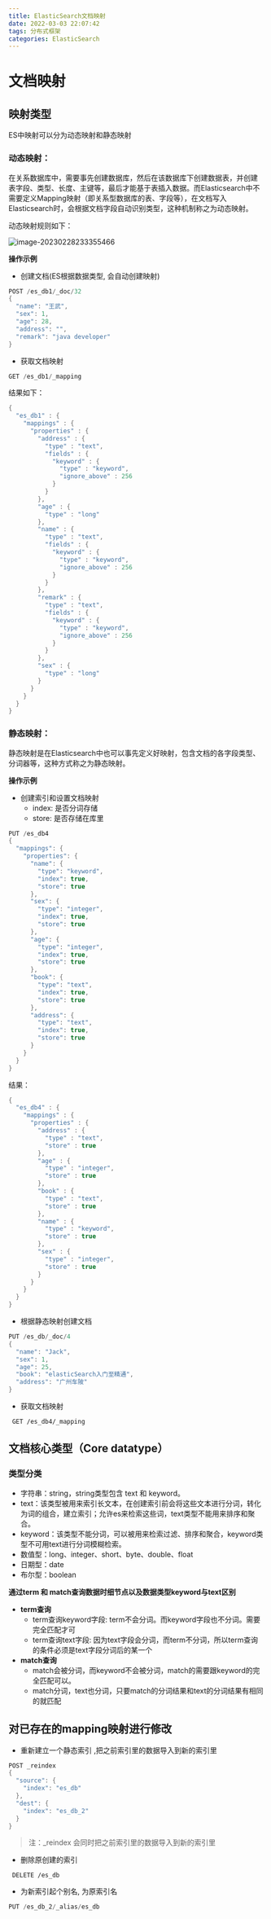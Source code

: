 ```yaml
---
title: ElasticSearch文档映射
date: 2022-03-03 22:07:42
tags: 分布式框架
categories: ElasticSearch
---
```


# 文档映射

## 映射类型

ES中映射可以分为动态映射和静态映射 

### 动态映射： 

在关系数据库中，需要事先创建数据库，然后在该数据库下创建数据表，并创建 表字段、类型、长度、主键等，最后才能基于表插入数据。而Elasticsearch中不需要定义Mapping映射（即关系型数据库的表、字段等），在文档写入Elasticsearch时，会根据文档字段自动识别类型，这种机制称之为动态映射。 

动态映射规则如下： 

![image-20230228233355466](https://panyuro.oss-cn-beijing.aliyuncs.com/image-20230228233355466.png)

**操作示例**

- 创建文档(ES根据数据类型, 会自动创建映射) 

```java
POST /es_db1/_doc/32
{
  "name": "王武",
  "sex": 1,
  "age": 28,
  "address": "",
  "remark": "java developer"
}
```

-  获取文档映射 

```java
GET /es_db1/_mapping
```

结果如下：

```java
{
  "es_db1" : {
    "mappings" : {
      "properties" : {
        "address" : {
          "type" : "text",
          "fields" : {
            "keyword" : {
              "type" : "keyword",
              "ignore_above" : 256
            }
          }
        },
        "age" : {
          "type" : "long"
        },
        "name" : {
          "type" : "text",
          "fields" : {
            "keyword" : {
              "type" : "keyword",
              "ignore_above" : 256
            }
          }
        },
        "remark" : {
          "type" : "text",
          "fields" : {
            "keyword" : {
              "type" : "keyword",
              "ignore_above" : 256
            }
          }
        },
        "sex" : {
          "type" : "long"
        }
      }
    }
  }
}
```

### 静态映射： 

静态映射是在Elasticsearch中也可以事先定义好映射，包含文档的各字段类型、分词器等，这种方式称之为静态映射。 

**操作示例**

- 创建索引和设置文档映射 
  - index: 是否分词存储
  - store: 是否存储在库里

```java
PUT /es_db4
{
  "mappings": {
    "properties": {
      "name": {
        "type": "keyword",
        "index": true,
        "store": true
      },
      "sex": {
        "type": "integer",
        "index": true,
        "store": true
      },
      "age": {
        "type": "integer",
        "index": true,
        "store": true
      },
      "book": {
        "type": "text",
        "index": true,
        "store": true
      },
      "address": {
        "type": "text",
        "index": true,
        "store": true
      }
    }
  }
}
```

结果：

```java
{
  "es_db4" : {
    "mappings" : {
      "properties" : {
        "address" : {
          "type" : "text",
          "store" : true
        },
        "age" : {
          "type" : "integer",
          "store" : true
        },
        "book" : {
          "type" : "text",
          "store" : true
        },
        "name" : {
          "type" : "keyword",
          "store" : true
        },
        "sex" : {
          "type" : "integer",
          "store" : true
        }
      }
    }
  }
}
```

- 根据静态映射创建文档

```java
PUT /es_db/_doc/4
{
  "name": "Jack",
  "sex": 1,
  "age": 25,
  "book": "elasticSearch入门至精通",
  "address": "广州车陂"
}
```

- 获取文档映射 

````=java
 GET /es_db4/_mapping
````

## 文档核心类型（Core datatype）

### 类型分类

- 字符串：string，string类型包含 text 和 keyword。 
- text：该类型被用来索引长文本，在创建索引前会将这些文本进行分词，转化为词的组合，建立索引；允许es来检索这些词，text类型不能用来排序和聚合。
- keyword：该类型不能分词，可以被用来检索过滤、排序和聚合，keyword类型不可用text进行分词模糊检索。
- 数值型：long、integer、short、byte、double、float 
- 日期型：date 
- 布尔型：boolean 

**通过term 和 match查询数据时细节点以及数据类型keyword与text区别**

- **term查询**
  - term查询keyword字段: term不会分词。而keyword字段也不分词。需要完全匹配才可
  - term查询text字段: 因为text字段会分词，而term不分词，所以term查询的条件必须是text字段分词后的某一个
- **match查询**
  - match会被分词，而keyword不会被分词，match的需要跟keyword的完全匹配可以。
  - match分词，text也分词，只要match的分词结果和text的分词结果有相同的就匹配

## 对已存在的mapping映射进行修改

- 重新建立一个静态索引 ,把之前索引里的数据导入到新的索引里 

```java
POST _reindex
{
  "source": {
    "index": "es_db"
  },
  "dest": {
    "index": "es_db_2"
  }
}
```

> 注：_reindex 会同时把之前索引里的数据导入到新的索引里 

- 删除原创建的索引

```hava
 DELETE /es_db
```

- 为新索引起个别名, 为原索引名 

```java
PUT /es_db_2/_alias/es_db
```

